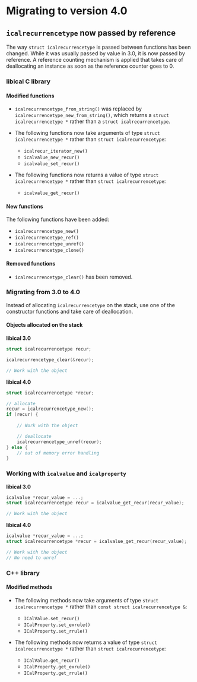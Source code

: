 # Migrating to version 4.0

## `icalrecurrencetype` now passed by reference
The way `struct icalrecurrencetype` is passed between functions has been changed. While it was usually passed by value in 3.0, it is now passed by reference. A reference counting mechanism is
applied that takes care of deallocating an instance as soon as the reference counter goes to 0.

### libical C library
#### Modified functions
* `icalrecurrencetype_from_string()` was replaced by `icalrecurrencetype_new_from_string()`, which returns a `struct icalrecurrencetype *` rather than a `struct icalrecurrencetype`.
* The following functions now take arguments of type `struct icalrecurrencetype *` rather than `struct icalrecurrencetype`:
  * `icalrecur_iterator_new()`
  * `icalvalue_new_recur()`
  * `icalvalue_set_recur()`

* The following functions now returns a value of type `struct icalrecurrencetype *` rather than `struct icalrecurrencetype`:
  * `icalvalue_get_recur()`

#### New functions
The following functions have been added:
* `icalrecurrencetype_new()`
* `icalrecurrencetype_ref()`
* `icalrecurrencetype_unref()`
* `icalrecurrencetype_clone()`

#### Removed functions
* `icalrecurrencetype_clear()` has been removed.

### Migrating from 3.0 to 4.0

Instead of allocating `icalrecurrencetype` on the stack, use one of the constructor functions and take care of deallocation.

#### Objects allocated on the stack
**libical 3.0**
```C
struct icalrecurrencetype recur;

icalrecurrencetype_clear(&recur);

// Work with the object
```

**libical 4.0**
```C
struct icalrecurrencetype *recur;

// allocate
recur = icalrecurrencetype_new();
if (recur) {
    
    // Work with the object

    // deallocate
    icalrecurrencetype_unref(recur);
} else {
    // out of memory error handling
}
```

### Working with `icalvalue` and `icalproperty`
**libical 3.0**

```C
icalvalue *recur_value = ...;
struct icalrecurrencetype recur = icalvalue_get_recur(recur_value);

// Work with the object
```

**libical 4.0**

```C
icalvalue *recur_value = ...;
struct icalrecurrencetype *recur = icalvalue_get_recur(recur_value);

// Work with the object
// No need to unref
```

### C++ library
#### Modified methods
* The following methods now take arguments of type `struct icalrecurrencetype *` rather than `const struct icalrecurrencetype &`:
  * `ICalValue.set_recur()`
  * `ICalProperty.set_exrule()`
  * `ICalProperty.set_rrule()`

* The following methods now returns a value of type `struct icalrecurrencetype *` rather than `struct icalrecurrencetype`:
  * `ICalValue.get_recur()`
  * `ICalProperty.get_exrule()`
  * `ICalProperty.get_rrule()`
